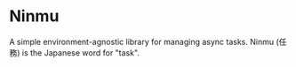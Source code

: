# Ninmu

A simple environment-agnostic library for managing async tasks. Ninmu (任務) is the Japanese word for "task".

